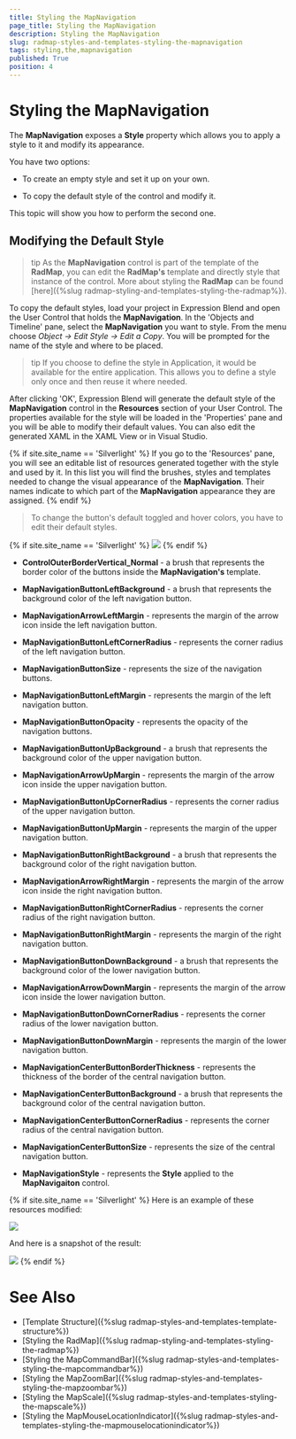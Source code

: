 ```yaml
---
title: Styling the MapNavigation
page_title: Styling the MapNavigation
description: Styling the MapNavigation
slug: radmap-styles-and-templates-styling-the-mapnavigation
tags: styling,the,mapnavigation
published: True
position: 4
---
```


# Styling the MapNavigation

The __MapNavigation__ exposes a __Style__ property which allows you to apply a style to it and modify its appearance.

You have two options:

* To create an empty style and set it up on your own. 

* To copy the default style of the control and modify it.

This topic will show you how to perform the second one.

## Modifying the Default Style

>tip As the __MapNavigation__ control is part of the template of the __RadMap__, you can edit the __RadMap's__ template and directly style that instance of the control. More about styling the __RadMap__ can be found [here]({%slug radmap-styling-and-templates-styling-the-radmap%}).

To copy the default styles, load your project in Expression Blend and open the User Control that holds the __MapNavigation__. In the 'Objects and Timeline' pane, select the __MapNavigation__ you want to style. From the menu choose *Object -> Edit Style -> Edit a Copy*. You will be prompted for the name of the style and where to be placed.

>tip If you choose to define the style in Application, it would be available for the entire application. This allows you to define a style only once and then reuse it where needed.

After clicking 'OK', Expression Blend will generate the default style of the __MapNavigation__ control in the __Resources__ section of your User Control. The properties available for the style will be loaded in the 'Properties' pane and you will be able to modify their default values. You can also edit the generated XAML in the XAML View or in Visual Studio.

{% if site.site_name == 'Silverlight' %}
If you go to the 'Resources' pane, you will see an editable list of resources generated together with the style and used by it. In this list you will find the brushes, styles and templates needed to change the visual appearance of the __MapNavigation__. Their names indicate to which part of the __MapNavigation__ appearance they are assigned.
{% endif %}

>To change the button's default toggled and hover colors, you have to edit their default styles.

{% if site.site_name == 'Silverlight' %}
![](images/RadMap_StylesAndTemplates_StylingMapNavigation_01.png)
{% endif %}

* __ControlOuterBorderVertical_Normal__ - a brush that represents the border color of the buttons inside the __MapNavigation's__ template.

* __MapNavigationButtonLeftBackground__ - a brush that represents the background color of the left navigation button.

* __MapNavigationArrowLeftMargin__ - represents the margin of the arrow icon inside the left navigation button.

* __MapNavigationButtonLeftCornerRadius__ - represents the corner radius of the left navigation button.

* __MapNavigationButtonSize__ - represents the size of the navigation buttons.

* __MapNavigationButtonLeftMargin__ - represents the margin of the left navigation button.

* __MapNavigationButtonOpacity__ - represents the opacity of the navigation buttons.

* __MapNavigationButtonUpBackground__ - a brush that represents the background color of the upper navigation button.

* __MapNavigationArrowUpMargin__ - represents the margin of the arrow icon inside the upper navigation button.

* __MapNavigationButtonUpCornerRadius__ - represents the corner radius of the upper navigation button.

* __MapNavigationButtonUpMargin__ - represents the margin of the upper navigation button.

* __MapNavigationButtonRightBackground__ - a brush that represents the background color of the right navigation button.

* __MapNavigationArrowRightMargin__ - represents the margin of the arrow icon inside the right navigation button.

* __MapNavigationButtonRightCornerRadius__ - represents the corner radius of the right navigation button.

* __MapNavigationButtonRightMargin__ - represents the margin of the right navigation button.

* __MapNavigationButtonDownBackground__ - a brush that represents the background color of the lower navigation button.

* __MapNavigationArrowDownMargin__ - represents the margin of the arrow icon inside the lower navigation button.

* __MapNavigationButtonDownCornerRadius__ - represents the corner radius of the lower navigation button.

* __MapNavigationButtonDownMargin__ - represents the margin of the lower navigation button.

* __MapNavigationCenterButtonBorderThickness__ - represents the thickness of the border of the central navigation button.

* __MapNavigationCenterButtonBackground__ - a brush that represents the background color of the central navigation button.

* __MapNavigationCenterButtonCornerRadius__ - represents the corner radius of the central navigation button.

* __MapNavigationCenterButtonSize__ - represents the size of the central navigation button.

* __MapNavigationStyle__ - represents the __Style__ applied to the __MapNavigaiton__ control.

{% if site.site_name == 'Silverlight' %}
Here is an example of these resources modified:

![](images/RadMap_StylesAndTemplates_StylingMapNavigation_02.png)

And here is a snapshot of the result:

![](images/RadMap_StylesAndTemplates_StylingMapNavigation_03.png)
{% endif %}

# See Also
 * [Template Structure]({%slug radmap-styles-and-templates-template-structure%})
 * [Styling the RadMap]({%slug radmap-styling-and-templates-styling-the-radmap%})
 * [Styling the MapCommandBar]({%slug radmap-styles-and-templates-styling-the-mapcommandbar%})
 * [Styling the MapZoomBar]({%slug radmap-styles-and-templates-styling-the-mapzoombar%})
 * [Styling the MapScale]({%slug radmap-styles-and-templates-styling-the-mapscale%})
 * [Styling the MapMouseLocationIndicator]({%slug radmap-styles-and-templates-styling-the-mapmouselocationindicator%})